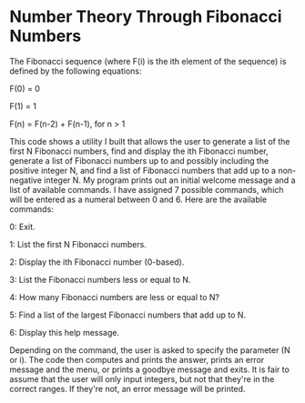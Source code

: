 # Number Theory Through Fibonacci Numbers
The Fibonacci sequence (where F(i) is the ith element of the sequence) is defined by the following equations:

F(0) = 0

F(1) = 1

F(n) = F(n-2) + F(n-1), for n > 1

This code shows a utility I built that allows the user to generate a list of the first N Fibonacci numbers, find and display the ith Fibonacci number, generate a list of Fibonacci numbers up to and possibly including the positive integer N, and find a list of Fibonacci numbers that add up to a non-negative integer N.
My program prints out an initial welcome message and a list of available commands. I have assigned 7 possible commands, which will be entered as a numeral between 0 and 6. Here are the available commands:

  0: Exit.
  
  1: List the first N Fibonacci numbers.
  
  2: Display the ith Fibonacci number (0-based).
  
  3: List the Fibonacci numbers less or equal to N.
  
  4: How many Fibonacci numbers are less or equal to N?
  
  5: Find a list of the largest Fibonacci numbers that add up to N.
  
  6: Display this help message. 
  
Depending on the command, the user is asked to specify the parameter (N or i). The code then computes and prints the answer, prints an error message and the menu, or prints a goodbye message and exits. It is fair to assume that the user will only input integers, but not that they're in the correct ranges. If they're not, an error message will be printed. 
